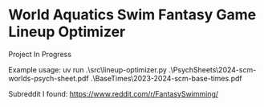 # World Aquatics Swim Fantasy Game Lineup Optimizer
Project In Progress

Example usage: uv run .\src\lineup-optimizer.py .\PsychSheets\2024-scm-worlds-psych-sheet.pdf .\BaseTimes\2023-2024-scm-base-times.pdf

Subreddit I found: https://www.reddit.com/r/FantasySwimming/
